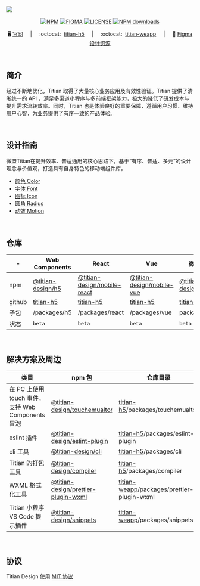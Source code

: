 <img src="https://cdn2.weimob.com/saas/saas-fe-sirius-orion-node/production/157/github_banner06.png"/>
&nbsp;

<div align="center">

[![NPM][npm-badge]][npm-url] [![FIGMA][figma-badge]][figma-url] [![LICENSE][license-badge]][license-url] [![NPM downloads][download-image]][download-url]

[npm-badge]: https://img.shields.io/npm/v/@titian-design/h5.svg
[npm-url]: https://www.npmjs.com/package/@titian-design/h5
[figma-badge]: https://img.shields.io/badge/Figma-UIKit-%2318a0fb
[figma-url]: https://www.figma.com/community/file/1194917512409387064
[license-badge]: https://img.shields.io/npm/l/@titian-design/h5
[license-url]: https://github.com/weimob-tech/titian-design/blob/main/LICENSE
[download-image]: https://img.shields.io/npm/dm/@titian-design/h5
[download-url]: https://npmjs.org/package/@titian-design/h5

🖥️&nbsp;<a href="https://titian.design.weimob.com/">官网</a>
&nbsp;&nbsp;&nbsp;&nbsp;|&nbsp;&nbsp;&nbsp;&nbsp;
:octocat:	&nbsp;<a href="https://github.com/weimob-tech/titian-h5">titian-h5</a>
&nbsp;&nbsp;&nbsp;&nbsp;|&nbsp;&nbsp;&nbsp;&nbsp;
:octocat:	&nbsp;<a href="https://github.com/weimob-tech/titian-weapp">titian-weapp</a>
&nbsp;&nbsp;&nbsp;&nbsp;|&nbsp;&nbsp;&nbsp;&nbsp;
🎨&nbsp;<a href="https://www.figma.com/community/file/1194917512409387064">Figma 设计资源</a>
</div>

&nbsp;

##  简介

经过不断地优化，Titian 取得了大量核心业务应用及有效性验证。Titian 提供了清晰统一的 API ，满足多渠道小程序与多前端框架能力，极大的降低了研发成本与提升需求流转效率。同时，Titian 也是体验良好的重要保障，遵循用户习惯、维持用户心智，为业务提供了有序一致的产品体验。

&nbsp;
##  设计指南

微盟Titian在提升效率、普适通用的核心思路下，基于“有序、普适、多元”的设计理念与价值观，打造具有自身特色的移动端组件库。

- [颜色 Color](http://titian.design.weimob.com/docs/design/design/color/)
- [字体 Font](http://titian.design.weimob.com/docs/design/design/font/)
- [图标 Icon](http://titian.design.weimob.com/docs/design/design/icon/)
- [圆角 Radius](http://titian.design.weimob.com/docs/design/design/radius/)
- [动效 Motion](http://titian.design.weimob.com/docs/design/design/motion/)

&nbsp;

## 仓库

| -      | Web Components                                                       | React                                                                                    | Vue                                                                                  | 微信小程序                                                                 |
| ------ | -------------------------------------------------------------------- | ---------------------------------------------------------------------------------------- | ------------------------------------------------------------------------------------ | -------------------------------------------------------------------------- |
| npm    | [@titian-design/h5](https://www.npmjs.com/package/@titian-design/h5) | [@titian-design/mobile-react](https://www.npmjs.com/package/@titian-design/mobile-react) | [@titian-design/mobile-vue](https://www.npmjs.com/package/@titian-design/mobile-vue) | [@titian-design/weapp](https://www.npmjs.com/package/@titian-design/weapp) |
| github | [titian-h5](https://github.com/weimob-tech/titian-h5)                | [titian-h5](https://github.com/weimob-tech/titian-h5)                                    | [titian-h5](https://github.com/weimob-tech/titian-h5)                                | [titian-weapp](https://github.com/weimob-tech/titian-weapp)                |
| 子包   | /packages/h5                                                         | /packages/react                                                                          | /packages/vue                                                                        | packages/weapp                                                             |
| 状态   | `beta`                                                               | `beta`                                                                                   | `beta`                                                                               | `beta`                                                                     |

&nbsp;

##   解决方案及周边

| 类目                                              | npm 包                                                                                                   | 仓库目录                                                                                  | 状态   |
| ------------------------------------------------- | -------------------------------------------------------------------------------------------------------- | ----------------------------------------------------------------------------------------- | ------ |
| 在 PC 上使用 touch 事件，支持 Web Components 冒泡 | [@titian-design/touchemualtor](https://www.npmjs.com/package/@titian-design/touchemualtor)               | [titian-h5](https://github.com/weimob-tech/titian-h5)/packages/touchemualtor              | `beta` |
| eslint 插件                                       | [@titian-design/eslint-plugin](https://www.npmjs.com/package/@titian-design/eslint-plugin)               | [titian-h5](https://github.com/weimob-tech/titian-h5)/packages/eslint-plugin              | `beta` |
| cli 工具                                          | [@titian-design/cli](https://www.npmjs.com/package/@titian-design/cli)                                   | [titian-h5](https://github.com/weimob-tech/titian-h5)/packages/cli                        | `beta` |
| Titian 的打包工具                                 | [@titian-design/compiler](https://www.npmjs.com/package/@titian-design/compiler)                         | [titian-h5](https://github.com/weimob-tech/titian-h5)/packages/compiler                   | `beta` |
| WXML 格式化工具                                   | [@titian-design/prettier-plugin-wxml](https://www.npmjs.com/package/@titian-design/prettier-plugin-wxml) | [titian-weapp](https://github.com/weimob-tech/titian-weapp)/packages/prettier-plugin-wxml | `beta` |
| Titian 小程序 VS Code 提示插件                    | [@titian-design/snippets](https://www.npmjs.com/package/@titian-design/snippets)                         | [titian-weapp](https://github.com/weimob-tech/titian-weapp)/packages/snippets             | `beta` |

&nbsp;

## 协议

Titian Design 使用 [MIT 协议](LICENSE)

